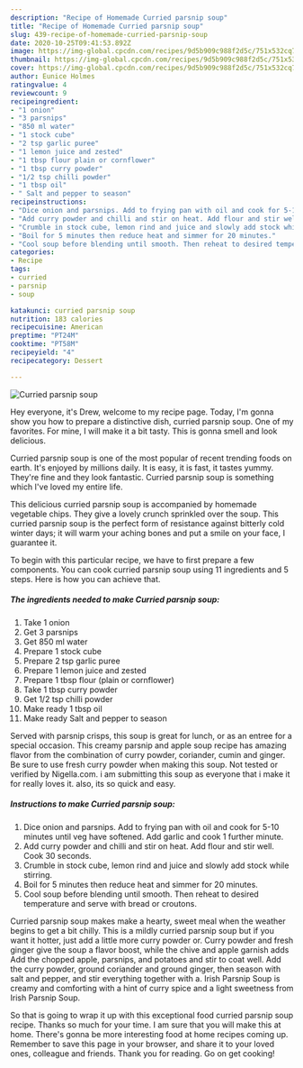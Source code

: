 ```yaml
---
description: "Recipe of Homemade Curried parsnip soup"
title: "Recipe of Homemade Curried parsnip soup"
slug: 439-recipe-of-homemade-curried-parsnip-soup
date: 2020-10-25T09:41:53.892Z
image: https://img-global.cpcdn.com/recipes/9d5b909c988f2d5c/751x532cq70/curried-parsnip-soup-recipe-main-photo.jpg
thumbnail: https://img-global.cpcdn.com/recipes/9d5b909c988f2d5c/751x532cq70/curried-parsnip-soup-recipe-main-photo.jpg
cover: https://img-global.cpcdn.com/recipes/9d5b909c988f2d5c/751x532cq70/curried-parsnip-soup-recipe-main-photo.jpg
author: Eunice Holmes
ratingvalue: 4
reviewcount: 9
recipeingredient:
- "1 onion"
- "3 parsnips"
- "850 ml water"
- "1 stock cube"
- "2 tsp garlic puree"
- "1 lemon juice and zested"
- "1 tbsp flour plain or cornflower"
- "1 tbsp curry powder"
- "1/2 tsp chilli powder"
- "1 tbsp oil"
- " Salt and pepper to season"
recipeinstructions:
- "Dice onion and parsnips. Add to frying pan with oil and cook for 5-10 minutes until veg have softened. Add garlic and cook 1 further minute."
- "Add curry powder and chilli and stir on heat. Add flour and stir well. Cook 30 seconds."
- "Crumble in stock cube, lemon rind and juice and slowly add stock while stirring."
- "Boil for 5 minutes then reduce heat and simmer for 20 minutes."
- "Cool soup before blending until smooth. Then reheat to desired temperature and serve with bread or croutons."
categories:
- Recipe
tags:
- curried
- parsnip
- soup

katakunci: curried parsnip soup 
nutrition: 183 calories
recipecuisine: American
preptime: "PT24M"
cooktime: "PT58M"
recipeyield: "4"
recipecategory: Dessert

---
```



![Curried parsnip soup](https://img-global.cpcdn.com/recipes/9d5b909c988f2d5c/751x532cq70/curried-parsnip-soup-recipe-main-photo.jpg)

Hey everyone, it's Drew, welcome to my recipe page. Today, I'm gonna show you how to prepare a distinctive dish, curried parsnip soup. One of my favorites. For mine, I will make it a bit tasty. This is gonna smell and look delicious.

Curried parsnip soup is one of the most popular of recent trending foods on earth. It's enjoyed by millions daily. It is easy, it is fast, it tastes yummy. They're fine and they look fantastic. Curried parsnip soup is something which I've loved my entire life.

This delicious curried parsnip soup is accompanied by homemade vegetable chips. They give a lovely crunch sprinkled over the soup. This curried parsnip soup is the perfect form of resistance against bitterly cold winter days; it will warm your aching bones and put a smile on your face, I guarantee it.


To begin with this particular recipe, we have to first prepare a few components. You can cook curried parsnip soup using 11 ingredients and 5 steps. Here is how you can achieve that.

<!--inarticleads1-->

##### The ingredients needed to make Curried parsnip soup:

1. Take 1 onion
1. Get 3 parsnips
1. Get 850 ml water
1. Prepare 1 stock cube
1. Prepare 2 tsp garlic puree
1. Prepare 1 lemon juice and zested
1. Prepare 1 tbsp flour (plain or cornflower)
1. Take 1 tbsp curry powder
1. Get 1/2 tsp chilli powder
1. Make ready 1 tbsp oil
1. Make ready  Salt and pepper to season


Served with parsnip crisps, this soup is great for lunch, or as an entree for a special occasion. This creamy parsnip and apple soup recipe has amazing flavor from the combination of curry powder, coriander, cumin and ginger. Be sure to use fresh curry powder when making this soup. Not tested or verified by Nigella.com. i am submitting this soup as everyone that i make it for really loves it. also, its so quick and easy. 

<!--inarticleads2-->

##### Instructions to make Curried parsnip soup:

1. Dice onion and parsnips. Add to frying pan with oil and cook for 5-10 minutes until veg have softened. Add garlic and cook 1 further minute.
1. Add curry powder and chilli and stir on heat. Add flour and stir well. Cook 30 seconds.
1. Crumble in stock cube, lemon rind and juice and slowly add stock while stirring.
1. Boil for 5 minutes then reduce heat and simmer for 20 minutes.
1. Cool soup before blending until smooth. Then reheat to desired temperature and serve with bread or croutons.


Curried parsnip soup makes make a hearty, sweet meal when the weather begins to get a bit chilly. This is a mildly curried parsnip soup but if you want it hotter, just add a little more curry powder or. Curry powder and fresh ginger give the soup a flavor boost, while the chive and apple garnish adds Add the chopped apple, parsnips, and potatoes and stir to coat well. Add the curry powder, ground coriander and ground ginger, then season with salt and pepper, and stir everything together with a. Irish Parsnip Soup is creamy and comforting with a hint of curry spice and a light sweetness from Irish Parsnip Soup. 

So that is going to wrap it up with this exceptional food curried parsnip soup recipe. Thanks so much for your time. I am sure that you will make this at home. There's gonna be more interesting food at home recipes coming up. Remember to save this page in your browser, and share it to your loved ones, colleague and friends. Thank you for reading. Go on get cooking!

